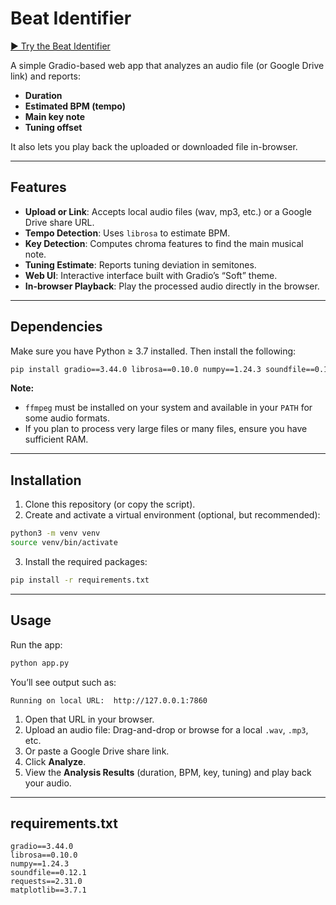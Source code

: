 # Beat Identifier

[▶️ Try the Beat Identifier](https://officialcyber88-beat-identifier.hf.space)

A simple Gradio-based web app that analyzes an audio file (or Google Drive link) and reports:
- **Duration**  
- **Estimated BPM (tempo)**  
- **Main key note**  
- **Tuning offset**  

It also lets you play back the uploaded or downloaded file in-browser.

---

## Features

- **Upload or Link**: Accepts local audio files (wav, mp3, etc.) or a Google Drive share URL.  
- **Tempo Detection**: Uses `librosa` to estimate BPM.  
- **Key Detection**: Computes chroma features to find the main musical note.  
- **Tuning Estimate**: Reports tuning deviation in semitones.  
- **Web UI**: Interactive interface built with Gradio’s “Soft” theme.  
- **In-browser Playback**: Play the processed audio directly in the browser.

---

## Dependencies

Make sure you have Python ≥ 3.7 installed. Then install the following:

```bash
pip install gradio==3.44.0 librosa==0.10.0 numpy==1.24.3 soundfile==0.12.1 requests==2.31.0 matplotlib==3.7.1
```

**Note:**
- `ffmpeg` must be installed on your system and available in your `PATH` for some audio formats.
- If you plan to process very large files or many files, ensure you have sufficient RAM.

---

## Installation

1. Clone this repository (or copy the script).
2. Create and activate a virtual environment (optional, but recommended):

```bash
python3 -m venv venv
source venv/bin/activate
```

3. Install the required packages:

```bash
pip install -r requirements.txt
```

---

## Usage

Run the app:

```bash
python app.py
```

You’ll see output such as:

```
Running on local URL:  http://127.0.0.1:7860
```

1. Open that URL in your browser.  
2. Upload an audio file: Drag-and-drop or browse for a local `.wav`, `.mp3`, etc.  
3. Or paste a Google Drive share link.  
4. Click **Analyze**.  
5. View the **Analysis Results** (duration, BPM, key, tuning) and play back your audio.

---

## requirements.txt

```
gradio==3.44.0
librosa==0.10.0
numpy==1.24.3
soundfile==0.12.1
requests==2.31.0
matplotlib==3.7.1
```
